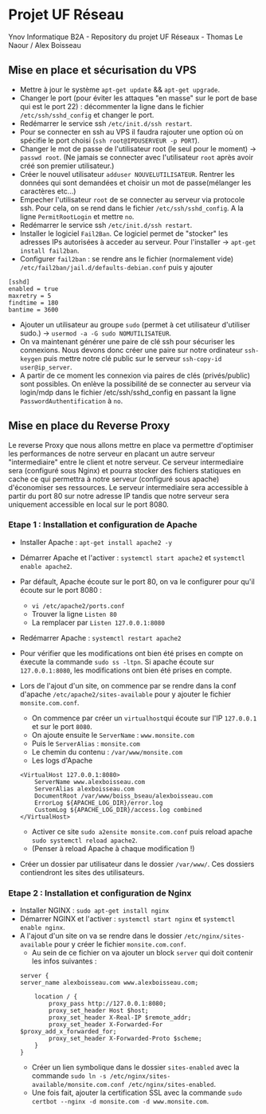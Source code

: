 # Projet UF Réseau
Ynov Informatique B2A - Repository du projet UF Réseaux - Thomas Le Naour / Alex Boisseau

## Mise en place et sécurisation du VPS

* Mettre à jour le système `apt-get update` && `apt-get upgrade`.
* Changer le port (pour éviter les attaques "en masse" sur le port de base qui est le port 22) : décommenter la ligne dans le fichier `/etc/ssh/sshd_config` et changer le port.
* Redémarrer le service ssh `/etc/init.d/ssh restart`.  
* Pour se connecter en ssh au VPS il faudra rajouter une option où on spécifie le port choisi (`ssh root@IPDUSERVEUR -p PORT`). 
* Changer le mot de passe de l'utilisateur root (le seul pour le moment) -> `passwd root`. (Ne jamais se connecter avec l'utilisateur `root` après avoir créé son premier utilisateur.)
* Créer le nouvel utilisateur `adduser NOUVELUTILISATEUR`. Rentrer les données qui sont demandées et choisir un mot de passe(mélanger les caractères etc...)
* Empecher l'utilisateur `root` de se connecter au serveur via protocole ssh. Pour cela, on se rend dans le fichier `/etc/ssh/sshd_config`. A la ligne `PermitRootLogin` et mettre `no`.
* Redémarrer le service ssh `/etc/init.d/ssh restart`. 
* Installer le logiciel `Fail2Ban`. Ce logiciel permet de "stocker" les adresses IPs autorisées à acceder au serveur. Pour l'installer -> `apt-get install fail2ban`.
* Configurer `fail2ban` : se rendre ans le fichier (normalement vide) `/etc/fail2ban/jail.d/defaults-debian.conf` puis y ajouter

```
[sshd]
enabled = true
maxretry = 5
findtime = 180
bantime = 3600
```

* Ajouter un utilisateur au groupe `sudo` (permet à cet utilisateur d'utiliser sudo.) -> `usermod -a -G sudo NOMUTILISATEUR`.  
* On va maintenant générer une paire de clé ssh pour sécuriser les connexions. Nous devons donc créer une paire sur notre ordinateur `ssh-keygen` puis mettre notre clé public sur le serveur `ssh-copy-id user@ip_server`.
* A partir de ce moment les connexion via paires de clés (privés/public) sont possibles. On enlève la possibilité de se connecter au serveur via login/mdp dans le fichier /etc/ssh/sshd_config en passant la ligne `PasswordAuthentification` à `no`.

## Mise en place du Reverse Proxy

Le reverse Proxy que nous allons mettre en place va permettre d'optimiser les performances de notre serveur en placant un autre serveur "intermediaire" entre le client et notre serveur. Ce serveur intermediaire sera (configuré sous Nginx) et pourra stocker des fichiers statiques en cache ce qui permettra à notre serveur (configuré sous apache) d'économiser ses ressources. Le serveur intermediaire sera accessible à partir du port 80 sur notre adresse IP tandis que notre serveur sera uniquement accessible en local sur le port 8080. 


### Etape 1 : Installation et configuration de Apache

* Installer Apache : `apt-get install apache2 -y`
* Démarrer Apache et l'activer : `systemctl start apache2` et `systemctl enable apache2`.
* Par défault, Apache écoute sur le port 80, on va le configurer pour qu'il écoute sur le port 8080 :    
    * `vi /etc/apache2/ports.conf`
    * Trouver la ligne `Listen 80`
    * La remplacer par `Listen 127.0.0.1:8080`
* Redémarrer Apache : `systemctl restart apache2`
* Pour vérifier que les modifications ont bien été prises en compte on éxecute la commande `sudo ss -ltpn`. Si apache écoute sur `127.0.0.1:8080`, les modifications ont bien été prises en compte.
* Lors de l'ajout d'un site, on commence par se rendre dans la conf d'apache `/etc/apache2/sites-available` pour y ajouter le fichier `monsite.com.conf`.
    * On commence par créer un `virtualhost`qui écoute sur l'IP `127.0.0.1` et sur le port `8080`.
    * On ajoute ensuite le `ServerName` : `www.monsite.com`
    * Puis le `ServerAlias` : `monsite.com`
    * Le chemin du contenu : `/var/www/monsite.com`
    * Les logs d'Apache

    ```
    <VirtualHost 127.0.0.1:8080>
        ServerName www.alexboisseau.com
        ServerAlias alexboisseau.com
        DocumentRoot /var/www/boiss_bseau/alexboisseau.com
        ErrorLog ${APACHE_LOG_DIR}/error.log
        CustomLog ${APACHE_LOG_DIR}/access.log combined
    </VirtualHost>
    ```
    * Activer ce site `sudo a2ensite monsite.com.conf` puis reload apache `sudo systemctl reload apache2`.
    * (Penser à reload Apache à chaque modification !)




* Créer un dossier par utilisateur dans le dossier `/var/www/`. Ces dossiers contiendront les sites des utilisateurs.


### Etape 2 : Installation et configuration de Nginx

* Installer NGINX : `sudo apt-get install nginx`
* Démarrer NGINX et l'activer : `systemctl start nginx` et `systemctl enable nginx`.
* A l'ajout d'un site on va se rendre dans le dossier `/etc/nginx/sites-available` pour y créer le fichier `monsite.com.conf`.
    * Au sein de ce fichier on va ajouter un block `server` qui doit contenir les infos suivantes : 
    ``` 
    server {
    server_name alexboisseau.com www.alexboisseau.com;

        location / {
            proxy_pass http://127.0.0.1:8080;
            proxy_set_header Host $host;
            proxy_set_header X-Real-IP $remote_addr;
            proxy_set_header X-Forwarded-For $proxy_add_x_forwarded_for;
            proxy_set_header X-Forwarded-Proto $scheme;
        }
    }
    ```
    * Créer un lien symbolique dans le dossier `sites-enabled` avec la commande `sudo ln -s /etc/nginx/sites-available/monsite.com.conf /etc/nginx/sites-enabled`.
    * Une fois fait, ajouter la certification SSL avec la commande `sudo certbot --nginx -d monsite.com -d www.monsite.com`.
 








